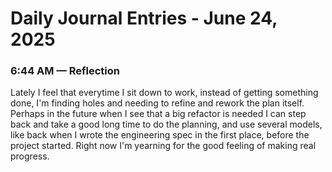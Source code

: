 # Daily Journal Entries - June 24, 2025

### 6:44 AM — Reflection

Lately I feel that everytime I sit down to work, instead of getting something done, I'm finding holes and needing to refine and rework the plan itself. Perhaps in the future when I see that a big refactor is needed I can step back and take a good long time to do the planning, and use several models, like back when I wrote the engineering spec in the first place, before the project started. Right now I'm yearning for the good feeling of making real progress. 